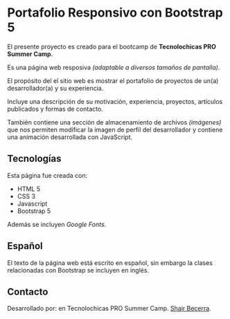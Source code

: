 # Portafolio Responsivo con Bootstrap 5

El presente proyecto es creado para el bootcamp de **Tecnolochicas PRO Summer Camp**.

Es una página web resposiva *(adaptable a diversos tamaños de pantalla)*.

El propósito del el sitio web es mostrar el portafolio de proyectos de un(a) desarrollador(a) y su experiencia.

Incluye una descripción de su motivación, experiencia, proyectos, artículos publicados y formas de contacto.

También contiene una sección de almacenamiento de archivos *(imágenes)* que nos permiten modificar la imagen de perfil del desarrollador y contiene una animación desarrollada con JavaScript.

## Tecnologías

Esta página fue creada con:

* HTML 5
* CSS 3
* Javascript
* Bootstrap 5

Además se incluyen *Google Fonts*.

## Español
 El texto de la página web está escrito en español, sin embargo la clases relacionadas con Bootstrap se incluyen en inglés.

## Contacto

Desarrollado por:  en Tecnolochicas PRO Summer Camp.
[Shair Becerra](https://singular-twilight-ef9c35.netlify.app/).
